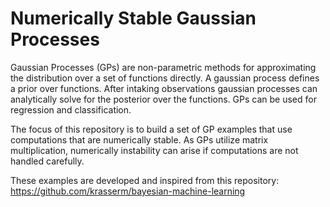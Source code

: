 # Numerically Stable Gaussian Processes

Gaussian Processes (GPs) are non-parametric methods for approximating the distribution over a set of functions directly. A gaussian process defines a prior over functions. After intaking observations gaussian processes can analytically solve for the posterior over the functions. GPs can be used for regression and classification.   

The focus of this repository is to build a set of GP examples that use computations that are numerically stable. As GPs utilize matrix multiplication, numerically instability can arise if computations are not handled carefully.

These examples are developed and inspired from this repository:
https://github.com/krasserm/bayesian-machine-learning
